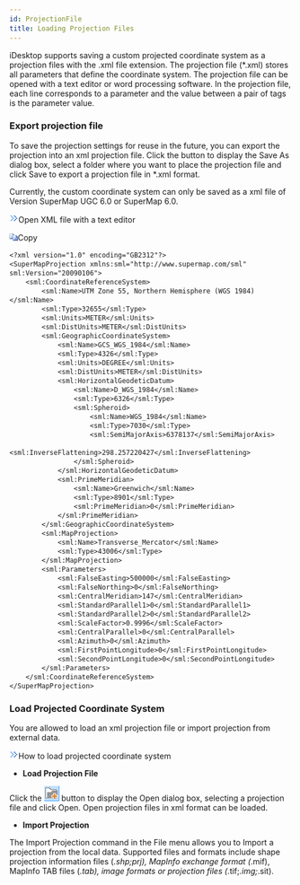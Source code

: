 ```yaml
---
id: ProjectionFile
title: Loading Projection Files
---  
```


iDesktop supports saving a custom projected coordinate system as a projection files with the .xml file extension. The projection file (*.xml) stores all parameters that define the coordinate system. The projection file can be opened with a text editor or word processing software. In the projection file, each line corresponds to a parameter and the value between a pair of tags is the parameter value.

### Export projection file

To save the projection settings for reuse in the future, you can export the projection into an xml projection file. Click the button to display the Save As dialog box, select a folder where you want to place the projection file and click Save to export a projection file in *.xml format.

Currently, the custom coordinate system can only be saved as a xml file of Version SuperMap UGC 6.0 or SuperMap 6.0.

![](img-en/close.gif)Open XML file with a text editor

![д](img-en/CopyCode.gif)Copy

    
        
    <?xml version="1.0" encoding="GB2312"?>
    <SuperMapProjection xmlns:sml="http://www.supermap.com/sml" sml:Version="20090106">
    	<sml:CoordinateReferenceSystem>
    		<sml:Name>UTM Zone 55, Northern Hemisphere (WGS 1984) </sml:Name>
    		<sml:Type>32655</sml:Type>
    		<sml:Units>METER</sml:Units>
    		<sml:DistUnits>METER</sml:DistUnits>
    		<sml:GeographicCoordinateSystem>
    			<sml:Name>GCS_WGS_1984</sml:Name>
    			<sml:Type>4326</sml:Type>
    			<sml:Units>DEGREE</sml:Units>
    			<sml:DistUnits>METER</sml:DistUnits>
    			<sml:HorizontalGeodeticDatum>
    				<sml:Name>D_WGS_1984</sml:Name>
    				<sml:Type>6326</sml:Type>
    				<sml:Spheroid>
    					<sml:Name>WGS_1984</sml:Name>
    					<sml:Type>7030</sml:Type>
    					<sml:SemiMajorAxis>6378137</sml:SemiMajorAxis>
    					<sml:InverseFlattening>298.257220427</sml:InverseFlattening>
    				</sml:Spheroid>
    			</sml:HorizontalGeodeticDatum>
    			<sml:PrimeMeridian>
    				<sml:Name>Greenwich</sml:Name>
    				<sml:Type>8901</sml:Type>
    				<sml:PrimeMeridian>0</sml:PrimeMeridian>
    			</sml:PrimeMeridian>
    		</sml:GeographicCoordinateSystem>
    		<sml:MapProjection>
    			<sml:Name>Transverse_Mercator</sml:Name>
    			<sml:Type>43006</sml:Type>
    		</sml:MapProjection>
    		<sml:Parameters>
    			<sml:FalseEasting>500000</sml:FalseEasting>
    			<sml:FalseNorthing>0</sml:FalseNorthing>
    			<sml:CentralMeridian>147</sml:CentralMeridian>
    			<sml:StandardParallel1>0</sml:StandardParallel1>
    			<sml:StandardParallel2>0</sml:StandardParallel2>
    			<sml:ScaleFactor>0.9996</sml:ScaleFactor>
    			<sml:CentralParallel>0</sml:CentralParallel>
    			<sml:Azimuth>0</sml:Azimuth>
    			<sml:FirstPointLongitude>0</sml:FirstPointLongitude>
    			<sml:SecondPointLongitude>0</sml:SecondPointLongitude>
    		</sml:Parameters>
    	</sml:CoordinateReferenceSystem>
    </SuperMapProjection>
    
    

### Load Projected Coordinate System

You are allowed to load an xml projection file or import projection from external data.

![](img-en/close.gif)How to load projected coordinate system

* **Load Projection File**

Click the ![](img-en/AddFileButton.png) button to display the Open dialog box, selecting a projection file and click Open. Open projection files in xml format can be loaded.

* **Import Projection**

The Import Projection command in the File menu allows you to Import a projection from the local data. Supported files and formats include shape projection information files (*.shp;prj), MapInfo exchange format (*.mif), MapInfo TAB files (*.tab), image formats or projection files (*.tif;*.img;*.sit).